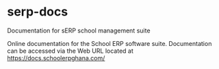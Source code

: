 # serp-docs
Documentation for sERP school management suite

Online documentation for the School ERP software suite. Documentation can be accessed via the Web URL located at https://docs.schoolerpghana.com/
